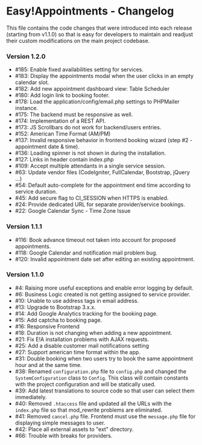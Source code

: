 # Easy!Appointments - Changelog
This file contains the code changes that were introduced into each release
(starting from v1.1.0) so that is easy for developers to maintain and readjust
their custom modifications on the main project codebase.


### Version 1.2.0
- #185: Enable fixed availabilities setting for services.
- #183: Display the appointments modal when the user clicks in an empty calendar slot.
- #182: Add new appointment dashboard view: Table Scheduler
- #180: Add login link to booking footer. 
- #178: Load the application/config/email.php settings to PHPMailer instance.
- #175: The backend must be responsive as well.
- #174: Implementation of a REST API.
- #173: JS Scrollbars do not work for backend/users entries.
- #152: American Time Format (AM/PM)
- #137: Invalid responsive behavior in frontend booking wizard (step #2 - appointment date & time).
- #136: Loading spinner is not shown in during the installation.
- #127: Links in header contain index.php
- #109: Accept multiple attendants in a single service session.
- #63: Update vendor files (CodeIgniter, FullCalendar, Bootstrap, jQuery ...)
- #54: Default auto-complete for the appointment end time according to service duration.
- #45: Add secure flag to CI_SESSION when HTTPS is enabled.
- #24: Provide dedicated URL for separate provider/service bookings.
- #22: Google Calendar Sync - Time Zone Issue

### Version 1.1.1
- #116: Book advance timeout not taken into account for proposed appointments.
- #118: Google Calendar and notification mail problem bug.
- #120: Invalid appointment date set after editing an existing appointment.

### Version 1.1.0
- #4: Raising more useful exceptions and enable error logging by default.
- #6: Business Logic created is not getting assigned to service provider.
- #10: Unable to use address tags in email address.
- #13: Upgrade to Bootstrap 3.x.x.
- #14: Add Google Analytics tracking for the booking page.
- #15: Add captcha to booking page.
- #16: Responsive Frontend
- #18: Duration is not changing when adding a new appointment.
- #21: Fix E!A installation problems with AJAX requests.
- #25: Add a disable customer mail notifications setting
- #27: Support american time format within the app.
- #31: Double booking when two users try to book the same appointment hour and at the same time.
- #38: Renamed `configuration.php` file to `config.php` and changed the `SystemConfiguration` class to `Config`. This class will contain constants with the project configuration and will be statically used.
- #39: Add latest translations to source code so that user can select them immediately.
- #40: Removed `.htaccess` file and updated all the URLs with the `index.php` file so that mod_rewrite problems are eliminated.
- #41: Removed `cancel.php` file. Frontend must use the `message.php` file for displaying simple messages to user.
- #42: Place all external assets to "ext" directory.
- #66: Trouble with breaks for providers.
